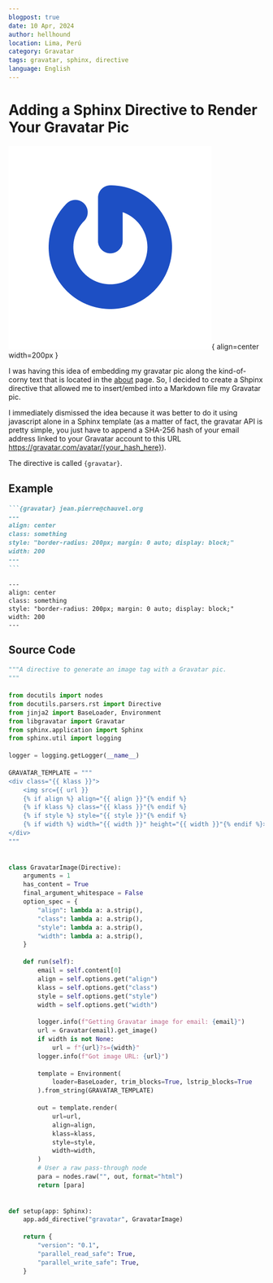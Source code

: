 ```yaml
---
blogpost: true
date: 10 Apr, 2024
author: hellhound
location: Lima, Perú
category: Gravatar
tags: gravatar, sphinx, directive
language: English
---
```


# Adding a Sphinx Directive to Render Your Gravatar Pic

![Gravatar](/_static/images/gravatar.png){ align=center width=200px }

I was having this idea of embedding my gravatar pic along the kind-of-corny text
that is located in the [about](../about.md) page. So, I decided to create a
Shpinx directive that allowed me to insert/embed into a Markdown file my
Gravatar pic.

I immediately dismissed the idea because it was better to do it using javascript
alone in a Sphinx template (as a matter of fact, the gravatar API is pretty
simple, you just have to append a SHA-256 hash of your email address linked to
your Gravatar account to this URL https://gravatar.com/avatar/{your_hash_here}).

The directive is called `{gravatar}`.

## Example

````markdown
```{gravatar} jean.pierre@chauvel.org
---
align: center
class: something
style: "border-radius: 200px; margin: 0 auto; display: block;"
width: 200
---
```
````

```{gravatar} jean.pierre@chauvel.org
---
align: center
class: something
style: "border-radius: 200px; margin: 0 auto; display: block;"
width: 200
---
```

## Source Code

```python
"""A directive to generate an image tag with a Gravatar pic.
"""

from docutils import nodes
from docutils.parsers.rst import Directive
from jinja2 import BaseLoader, Environment
from libgravatar import Gravatar
from sphinx.application import Sphinx
from sphinx.util import logging

logger = logging.getLogger(__name__)

GRAVATAR_TEMPLATE = """
<div class="{{ klass }}">
    <img src={{ url }}
    {% if align %} align="{{ align }}"{% endif %}
    {% if klass %} class="{{ klass }}"{% endif %}
    {% if style %} style="{{ style }}"{% endif %}
    {% if width %} width="{{ width }}" height="{{ width }}"{% endif %}>
</div>
"""


class GravatarImage(Directive):
    arguments = 1
    has_content = True
    final_argument_whitespace = False
    option_spec = {
        "align": lambda a: a.strip(),
        "class": lambda a: a.strip(),
        "style": lambda a: a.strip(),
        "width": lambda a: a.strip(),
    }

    def run(self):
        email = self.content[0]
        align = self.options.get("align")
        klass = self.options.get("class")
        style = self.options.get("style")
        width = self.options.get("width")

        logger.info(f"Getting Gravatar image for email: {email}")
        url = Gravatar(email).get_image()
        if width is not None:
            url = f"{url}?s={width}"
        logger.info(f"Got image URL: {url}")

        template = Environment(
            loader=BaseLoader, trim_blocks=True, lstrip_blocks=True
        ).from_string(GRAVATAR_TEMPLATE)

        out = template.render(
            url=url,
            align=align,
            klass=klass,
            style=style,
            width=width,
        )
        # User a raw pass-through node
        para = nodes.raw("", out, format="html")
        return [para]


def setup(app: Sphinx):
    app.add_directive("gravatar", GravatarImage)

    return {
        "version": "0.1",
        "parallel_read_safe": True,
        "parallel_write_safe": True,
    }
```
